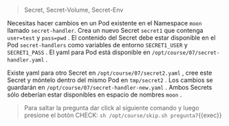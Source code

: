 > Secret, Secret-Volume, Secret-Env

Necesitas hacer cambios en un Pod existente en el Namespace `moon` llamado `secret-handler`. Crea un nuevo Secret `secret1` que contenga `user=test` y `pass=pwd` . El contenido del Secret debe estar disponible en el Pod `secret-handlers` como variables de entorno `SECRET1_USER` y
`SECRET1_PASS` . El yaml para Pod está disponible en `/opt/course/07/secret-handler.yaml` .

Existe yaml para otro Secret en `/opt/course/07/secret2.yaml` , cree este Secret y móntelo dentro del mismo Pod en `tmp/secret2` . Los cambios se guardarán en `/opt/course/07/secret-handler-new.yaml` . Ambos Secrets sólo deberían estar disponibles en espacio de nombres `moon` .

> Para saltar la pregunta dar click al siguiente comando y luego presione el botón CHECK:
> `sh /opt/course/skip.sh pregunta7`{{exec}}

